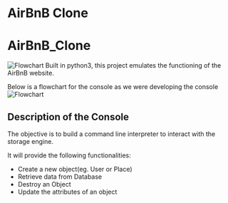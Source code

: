 # AirBnB Clone
# AirBnB_Clone
![Flowchart](https://imgur.com/xuoucfD.png)
 Built in python3, this project emulates the functioning of the AirBnB website.

Below is a flowchart for the console as we were developing the console
![Flowchart](https://imgur.com/3rCP5Fx.png)

## Description of the Console
The objective is to build a command line interpreter to interact with the storage engine.

It will provide the following functionalities:
* Create a new object(eg. User or Place)
* Retrieve data from Database
* Destroy an Object
* Update the attributes of an object
